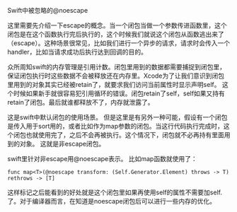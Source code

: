 Swift中被忽略的@noescape

这里需要先介绍一下escape的概念。当一个闭包当做一个参数传进函数里，这个闭包是在这个函数执行完后执行的，这个时候我们就说这个闭包从函数逃出来了（escape）。这种场景很常见，比如我们进行一个异步的请求，请求时会传入一个handler，比如当请求成功后执行达到回调的目的。

众所周知swift的内存管理是引用计数。闭包里用到的数据都需要捕捉到闭包里，保证闭包执行时这些数据不会被释放还在内存里。Xcode为了让我们意识到闭包里用到的对象其实已经被retain了，就要求我们访问当前属性时显示声明self。
这个时候如果新手就很容易犯引用循环的错误。闭包retain了self，self如果又持有retain了闭包。最后就谁都释放不了，内存就泄露了。

这是swift中默认闭包的使用场景。
但是这里是有另外一种可能，假设有一个闭包是传入用于sort用的，或者比如作为map参数的闭包。当这行代码执行完成时，这个闭包也就使用完了，之后不会再被执行。这个情况下，闭包就不必再持有里面用到的对象。
这就是非escape闭包。

swift里针对非escape用@noescape表示。
比如map函数就使用了：

```
func map<T>(@noescape transform: (Self.Generator.Element) throws -> T) rethrows -> [T]
```
这样标记之后能看到的好处就是这个闭包里如果再使用self的属性不需要加self.了。对于编译器而言，在知道是noescape闭包后可以进行一些内存的优化。

